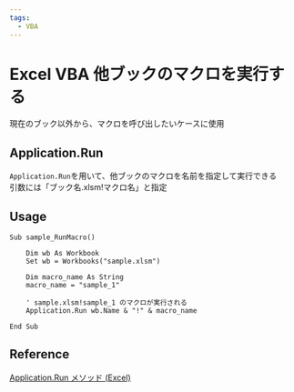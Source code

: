 ```yaml
---
tags:
  - VBA
---
```


# Excel VBA 他ブックのマクロを実行する

現在のブック以外から、マクロを呼び出したいケースに使用

## Application.Run

`Application.Run`を用いて、他ブックのマクロを名前を指定して実行できる<br>
引数には「ブック名.xlsm!マクロ名」と指定

## Usage

```VBScript
Sub sample_RunMacro()

    Dim wb As Workbook
    Set wb = Workbooks("sample.xlsm")

    Dim macro_name As String
    macro_name = "sample_1"

    ' sample.xlsm!sample_1 のマクロが実行される
    Application.Run wb.Name & "!" & macro_name

End Sub

```

## Reference
[Application.Run メソッド (Excel)](https://docs.microsoft.com/ja-jp/office/vba/api/excel.application.run)
